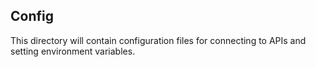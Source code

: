 ## Config
This directory will contain configuration files for connecting to APIs and setting environment variables.